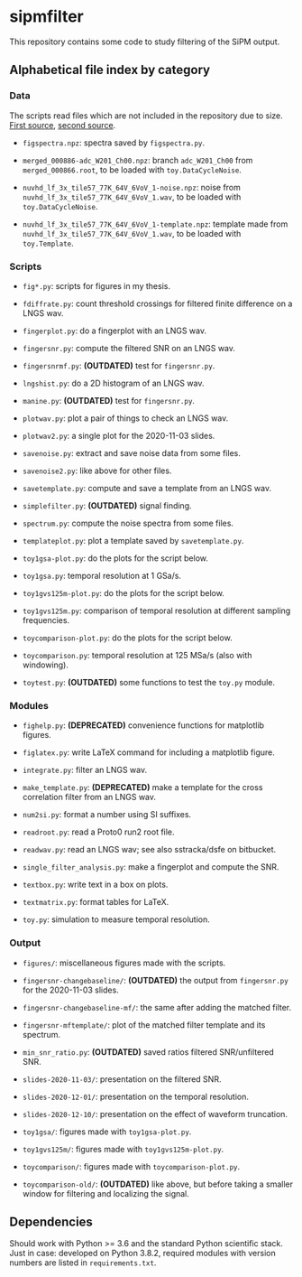 # sipmfilter

This repository contains some code to study filtering of the SiPM output.

## Alphabetical file index by category

### Data

The scripts read files which are not included in the repository due to size.
[First source](http://ds50tb.lngs.infn.it:2180/SiPM/Tiles/FBK/NUV/MB2-LF-3x/),
[second source](http://ds50tb.lngs.infn.it:2180/SiPM/Tiles/LFOUNDRY/pre-production-test/TILE_15/).

  * `figspectra.npz`: spectra saved by `figspectra.py`.

  * `merged_000886-adc_W201_Ch00.npz`: branch `adc_W201_Ch00` from
    `merged_000866.root`, to be loaded with `toy.DataCycleNoise`.
  
  * `nuvhd_lf_3x_tile57_77K_64V_6VoV_1-noise.npz`: noise from
    `nuvhd_lf_3x_tile57_77K_64V_6VoV_1.wav`, to be loaded with
    `toy.DataCycleNoise`.
  
  * `nuvhd_lf_3x_tile57_77K_64V_6VoV_1-template.npz`: template made from
    `nuvhd_lf_3x_tile57_77K_64V_6VoV_1.wav`, to be loaded with `toy.Template`.

### Scripts

  * `fig*.py`: scripts for figures in my thesis.
  
  * `fdiffrate.py`: count threshold crossings for filtered finite difference on
    a LNGS wav.
  
  * `fingerplot.py`: do a fingerplot with an LNGS wav.

  * `fingersnr.py`: compute the filtered SNR on an LNGS wav.
  
  * `fingersnrmf.py`: **(OUTDATED)** test for `fingersnr.py`.
  
  * `lngshist.py`: do a 2D histogram of an LNGS wav.

  * `manine.py`: **(OUTDATED)** test for `fingersnr.py`.
  
  * `plotwav.py`: plot a pair of things to check an LNGS wav.
  
  * `plotwav2.py`: a single plot for the 2020-11-03 slides.
  
  * `savenoise.py`: extract and save noise data from some files.
  
  * `savenoise2.py`: like above for other files.
    
  * `savetemplate.py`: compute and save a template from an LNGS wav.
  
  * `simplefilter.py`: **(OUTDATED)** signal finding.
  
  * `spectrum.py`: compute the noise spectra from some files.
  
  * `templateplot.py`: plot a template saved by `savetemplate.py`.
  
  * `toy1gsa-plot.py`: do the plots for the script below.
  
  * `toy1gsa.py`: temporal resolution at 1 GSa/s.
    
  * `toy1gvs125m-plot.py`: do the plots for the script below.

  * `toy1gvs125m.py`: comparison of temporal resolution at different sampling
    frequencies.
    
  * `toycomparison-plot.py`: do the plots for the script below.
  
  * `toycomparison.py`: temporal resolution at 125 MSa/s (also with windowing).
  
  * `toytest.py`: **(OUTDATED)** some functions to test the `toy.py` module.
      
### Modules

  * `fighelp.py`: **(DEPRECATED)** convenience functions for matplotlib figures.
  
  * `figlatex.py`: write LaTeX command for including a matplotlib figure.
    
  * `integrate.py`: filter an LNGS wav.
  
  * `make_template.py`: **(DEPRECATED)** make a template for the cross
    correlation filter from an LNGS wav.
    
  * `num2si.py`: format a number using SI suffixes.
  
  * `readroot.py`: read a Proto0 run2 root file.
 
  * `readwav.py`: read an LNGS wav; see also sstracka/dsfe on bitbucket.
  
  * `single_filter_analysis.py`: make a fingerplot and compute the SNR.
  
  * `textbox.py`: write text in a box on plots.
  
  * `textmatrix.py`: format tables for LaTeX.
  
  * `toy.py`: simulation to measure temporal resolution.

### Output

  * `figures/`: miscellaneous figures made with the scripts.
  
  * `fingersnr-changebaseline/`: **(OUTDATED)** the output from `fingersnr.py`
    for the 2020-11-03 slides.
  
  * `fingersnr-changebaseline-mf/`: the same after adding the matched filter.
  
  * `fingersnr-mftemplate/`: plot of the matched filter template and its
    spectrum.
  
  * `min_snr_ratio.py`: **(OUTDATED)** saved ratios filtered SNR/unfiltered SNR.
  
  * `slides-2020-11-03/`: presentation on the filtered SNR.
  
  * `slides-2020-12-01/`: presentation on the temporal resolution.
  
  * `slides-2020-12-10/`: presentation on the effect of waveform truncation.
  
  * `toy1gsa/`: figures made with `toy1gsa-plot.py`.
  
  * `toy1gvs125m/`: figures made with `toy1gvs125m-plot.py`.

  * `toycomparison/`: figures made with `toycomparison-plot.py`.
  
  * `toycomparison-old/`: **(OUTDATED)** like above, but before taking a
    smaller window for filtering and localizing the signal.
    
## Dependencies

Should work with Python >= 3.6 and the standard Python scientific stack. Just
in case: developed on Python 3.8.2, required modules with version numbers are
listed in `requirements.txt`.
